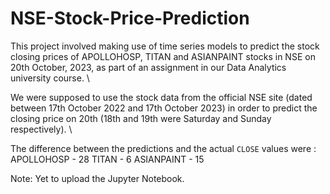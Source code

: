 # NSE-Stock-Price-Prediction

This project involved making use of time series models to predict the stock closing prices of APOLLOHOSP, TITAN and ASIANPAINT stocks in NSE on 20th October, 2023, as part of an assignment in our Data Analytics university course. \\

We were supposed to use the stock data from the official NSE site (dated between 17th October 2022 and 17th October 2023) in order to predict the closing price on 20th (18th and 19th were Saturday and Sunday respectively). \\

The difference between the predictions and the actual `CLOSE` values were :
APOLLOHOSP - 28 
TITAN - 6 
ASIANPAINT - 15

Note: Yet to upload the Jupyter Notebook.
